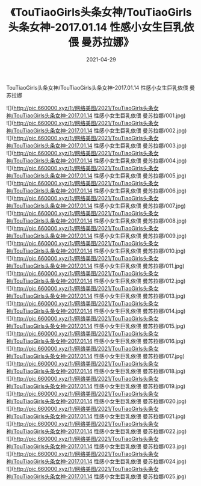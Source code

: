 ﻿---
layout: post
title:  《TouTiaoGirls头条女神/TouTiaoGirls头条女神-2017.01.14 性感小女生巨乳依偎 曼苏拉娜》
date:   2021-04-29
img: http://pic.660000.xyz/1:/网络美图/2021/TouTiaoGirls头条女神/TouTiaoGirls头条女神-2017.01.14 性感小女生巨乳依偎 曼苏拉娜/000.jpg
categories: [美女, 清纯, 唯美]
---

TouTiaoGirls头条女神/TouTiaoGirls头条女神-2017.01.14 性感小女生巨乳依偎 曼苏拉娜

 ![](http://pic.660000.xyz/1:/网络美图/2021/TouTiaoGirls头条女神/TouTiaoGirls头条女神-2017.01.14 性感小女生巨乳依偎 曼苏拉娜/001.jpg) <br>![](http://pic.660000.xyz/1:/网络美图/2021/TouTiaoGirls头条女神/TouTiaoGirls头条女神-2017.01.14 性感小女生巨乳依偎 曼苏拉娜/002.jpg) <br>![](http://pic.660000.xyz/1:/网络美图/2021/TouTiaoGirls头条女神/TouTiaoGirls头条女神-2017.01.14 性感小女生巨乳依偎 曼苏拉娜/003.jpg) <br>![](http://pic.660000.xyz/1:/网络美图/2021/TouTiaoGirls头条女神/TouTiaoGirls头条女神-2017.01.14 性感小女生巨乳依偎 曼苏拉娜/004.jpg) <br>![](http://pic.660000.xyz/1:/网络美图/2021/TouTiaoGirls头条女神/TouTiaoGirls头条女神-2017.01.14 性感小女生巨乳依偎 曼苏拉娜/005.jpg) <br>![](http://pic.660000.xyz/1:/网络美图/2021/TouTiaoGirls头条女神/TouTiaoGirls头条女神-2017.01.14 性感小女生巨乳依偎 曼苏拉娜/006.jpg) <br>![](http://pic.660000.xyz/1:/网络美图/2021/TouTiaoGirls头条女神/TouTiaoGirls头条女神-2017.01.14 性感小女生巨乳依偎 曼苏拉娜/007.jpg) <br>![](http://pic.660000.xyz/1:/网络美图/2021/TouTiaoGirls头条女神/TouTiaoGirls头条女神-2017.01.14 性感小女生巨乳依偎 曼苏拉娜/008.jpg) <br>![](http://pic.660000.xyz/1:/网络美图/2021/TouTiaoGirls头条女神/TouTiaoGirls头条女神-2017.01.14 性感小女生巨乳依偎 曼苏拉娜/009.jpg) <br>![](http://pic.660000.xyz/1:/网络美图/2021/TouTiaoGirls头条女神/TouTiaoGirls头条女神-2017.01.14 性感小女生巨乳依偎 曼苏拉娜/010.jpg) <br>![](http://pic.660000.xyz/1:/网络美图/2021/TouTiaoGirls头条女神/TouTiaoGirls头条女神-2017.01.14 性感小女生巨乳依偎 曼苏拉娜/011.jpg) <br>![](http://pic.660000.xyz/1:/网络美图/2021/TouTiaoGirls头条女神/TouTiaoGirls头条女神-2017.01.14 性感小女生巨乳依偎 曼苏拉娜/012.jpg) <br>![](http://pic.660000.xyz/1:/网络美图/2021/TouTiaoGirls头条女神/TouTiaoGirls头条女神-2017.01.14 性感小女生巨乳依偎 曼苏拉娜/013.jpg) <br>![](http://pic.660000.xyz/1:/网络美图/2021/TouTiaoGirls头条女神/TouTiaoGirls头条女神-2017.01.14 性感小女生巨乳依偎 曼苏拉娜/014.jpg) <br>![](http://pic.660000.xyz/1:/网络美图/2021/TouTiaoGirls头条女神/TouTiaoGirls头条女神-2017.01.14 性感小女生巨乳依偎 曼苏拉娜/015.jpg) <br>![](http://pic.660000.xyz/1:/网络美图/2021/TouTiaoGirls头条女神/TouTiaoGirls头条女神-2017.01.14 性感小女生巨乳依偎 曼苏拉娜/016.jpg) <br>![](http://pic.660000.xyz/1:/网络美图/2021/TouTiaoGirls头条女神/TouTiaoGirls头条女神-2017.01.14 性感小女生巨乳依偎 曼苏拉娜/017.jpg) <br>![](http://pic.660000.xyz/1:/网络美图/2021/TouTiaoGirls头条女神/TouTiaoGirls头条女神-2017.01.14 性感小女生巨乳依偎 曼苏拉娜/018.jpg) <br>![](http://pic.660000.xyz/1:/网络美图/2021/TouTiaoGirls头条女神/TouTiaoGirls头条女神-2017.01.14 性感小女生巨乳依偎 曼苏拉娜/019.jpg) <br>![](http://pic.660000.xyz/1:/网络美图/2021/TouTiaoGirls头条女神/TouTiaoGirls头条女神-2017.01.14 性感小女生巨乳依偎 曼苏拉娜/020.jpg) <br>![](http://pic.660000.xyz/1:/网络美图/2021/TouTiaoGirls头条女神/TouTiaoGirls头条女神-2017.01.14 性感小女生巨乳依偎 曼苏拉娜/021.jpg) <br>![](http://pic.660000.xyz/1:/网络美图/2021/TouTiaoGirls头条女神/TouTiaoGirls头条女神-2017.01.14 性感小女生巨乳依偎 曼苏拉娜/022.jpg) <br>![](http://pic.660000.xyz/1:/网络美图/2021/TouTiaoGirls头条女神/TouTiaoGirls头条女神-2017.01.14 性感小女生巨乳依偎 曼苏拉娜/023.jpg) <br>![](http://pic.660000.xyz/1:/网络美图/2021/TouTiaoGirls头条女神/TouTiaoGirls头条女神-2017.01.14 性感小女生巨乳依偎 曼苏拉娜/024.jpg) <br>![](http://pic.660000.xyz/1:/网络美图/2021/TouTiaoGirls头条女神/TouTiaoGirls头条女神-2017.01.14 性感小女生巨乳依偎 曼苏拉娜/025.jpg) <br>